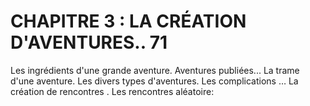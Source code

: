 # CHAPITRE 3 : LA CRÉATION D'AVENTURES.. 71

Les ingrédients d'une grande aventure.
Aventures publiées...
La trame d'une aventure.
Les divers types d'aventures.
Les complications …
La création de rencontres .
Les rencontres aléatoire:
